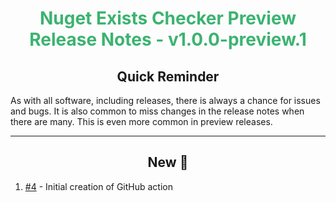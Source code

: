 <h1 align="center" style='color:mediumseagreen;font-weight:bold'>Nuget Exists Checker Preview Release Notes - v1.0.0-preview.1</h1>

<h2 align="center" style='font-weight:bold'>Quick Reminder</h2>

As with all software, including releases, there is always a chance for issues and bugs.  It is also common to miss changes in the release notes when there are many.  This is even more common in preview releases.

---

<h2 style="font-weight:bold" align="center">New 🎉</h2>

1. [#4](https://github.com/KinsonDigital/Velaptor/issues/14) - Initial creation of GitHub action
